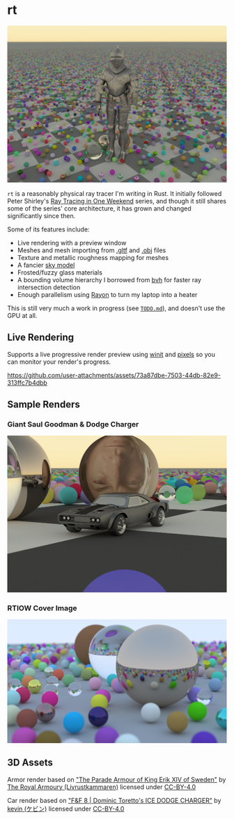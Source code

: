 # rt

![suit of armor](./images/armor.png)

`rt` is a reasonably physical ray tracer I'm writing in Rust. It initially followed Peter Shirley's [Ray Tracing in One Weekend](https://raytracing.github.io/books/RayTracingInOneWeekend.html) series, and though it still shares some of the series' core architecture, it has grown and changed significantly since then.

Some of its features include:

- Live rendering with a preview window
- Meshes and mesh importing from [.gltf](https://github.com/gltf-rs/gltf) and [.obj](https://github.com/Twinklebear/tobj) files
- Texture and metallic roughness mapping for meshes
- A fancier [sky model](https://github.com/phoekz/hw-skymodel)
- Frosted/fuzzy glass materials
- A bounding volume hierarchy I borrowed from [bvh](https://github.com/svenstaro/bvh) for faster ray intersection detection
- Enough parallelism using [Rayon](https://github.com/rayon-rs/rayon) to turn my laptop into a heater

This is still very much a work in progress (see [`TODO.md`](./TODO.md)), and doesn't use the GPU at all.

## Live Rendering

Supports a live progressive render preview using [winit](https://github.com/rust-windowing/winit) and [pixels](https://github.com/parasyte/pixels) so you can monitor your render's progress.

https://github.com/user-attachments/assets/73a87dbe-7503-44db-82e9-313ffc7b4dbb

## Sample Renders

### Giant Saul Goodman & Dodge Charger

![dodge charger](./images/car.png)

### RTIOW Cover Image

![final render from RTIOW](./images/final_render.png)

## 3D Assets

Armor render based on ["The Parade Armour of King Erik XIV of Sweden"](https://sketchfab.com/3d-models/the-parade-armour-of-king-erik-xiv-of-sweden-bd189bba7d9e4924b12826a6d68200d9) by [The Royal Armoury (Livrustkammaren)](https://sketchfab.com/TheRoyalArmoury) licensed under [CC-BY-4.0](http://creativecommons.org/licenses/by/4.0/)

Car render based on ["F&F 8 | Dominic Toretto's ICE DODGE CHARGER"](https://sketchfab.com/3d-models/ff-8-dominic-torettos-ice-dodge-charger-ffb8bead6c2642bbbd02a71b0b19e5b9) by [kevin (ケビン)](https://sketchfab.com/sohyalebret) licensed under [CC-BY-4.0](http://creativecommons.org/licenses/by/4.0/)